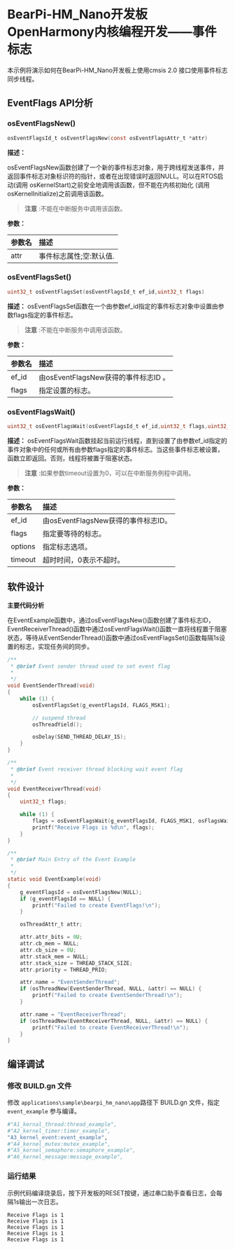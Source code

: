 # BearPi-HM_Nano开发板OpenHarmony内核编程开发——事件标志
本示例将演示如何在BearPi-HM_Nano开发板上使用cmsis 2.0 接口使用事件标志同步线程。


## EventFlags API分析


### osEventFlagsNew()

```c
osEventFlagsId_t osEventFlagsNew(const osEventFlagsAttr_t *attr)
```
**描述：**

osEventFlagsNew函数创建了一个新的事件标志对象，用于跨线程发送事件，并返回事件标志对象标识符的指针，或者在出现错误时返回NULL。可以在RTOS启动(调用 osKernelStart)之前安全地调用该函数，但不能在内核初始化 (调用 osKernelInitialize)之前调用该函数。
> **注意** :不能在中断服务中调用该函数。


**参数：**

|参数名|描述|
|:--|:------| 
| attr |事件标志属性;空:默认值.  |

### osEventFlagsSet()

```c
uint32_t osEventFlagsSet(osEventFlagsId_t ef_id,uint32_t flags)
```
**描述：**
osEventFlagsSet函数在一个由参数ef_id指定的事件标志对象中设置由参数flags指定的事件标志。

> **注意** :不能在中断服务中调用该函数。


**参数：**

|参数名|描述|
|:--|:------| 
| ef_id | 由osEventFlagsNew获得的事件标志ID 。 |
| flags | 指定设置的标志。 |

### osEventFlagsWait()

```c
uint32_t osEventFlagsWait(osEventFlagsId_t ef_id,uint32_t flags,uint32_t options,uint32_t timeout)
```
**描述：**
osEventFlagsWait函数挂起当前运行线程，直到设置了由参数ef_id指定的事件对象中的任何或所有由参数flags指定的事件标志。当这些事件标志被设置，函数立即返回。否则，线程将被置于阻塞状态。

> **注意** :如果参数timeout设置为0，可以在中断服务例程中调用。


**参数：**

|参数名|描述|
|:--|:------| 
| ef_id | 由osEventFlagsNew获得的事件标志ID。  |
| flags | 指定要等待的标志。 |
| options | 指定标志选项。 |
| timeout | 超时时间，0表示不超时。 |


## 软件设计

**主要代码分析**

在EventExample函数中，通过osEventFlagsNew()函数创建了事件标志ID，EventReceiverThread()函数中通过osEventFlagsWait()函数一直将线程置于阻塞状态，等待从EventSenderThread()函数中通过osEventFlagsSet()函数每隔1s设置的标志，实现任务间的同步。

```c
/**
 * @brief Event sender thread used to set event flag
 *
 */
void EventSenderThread(void)
{
    while (1) {
        osEventFlagsSet(g_eventFlagsId, FLAGS_MSK1);

        // suspend thread
        osThreadYield();

        osDelay(SEND_THREAD_DELAY_1S);
    }
}

/**
 * @brief Event receiver thread blocking wait event flag
 *
 */
void EventReceiverThread(void)
{
    uint32_t flags;

    while (1) {
        flags = osEventFlagsWait(g_eventFlagsId, FLAGS_MSK1, osFlagsWaitAny, osWaitForever);
        printf("Receive Flags is %d\n", flags);
    }
}

/**
 * @brief Main Entry of the Event Example
 *
 */
static void EventExample(void)
{
    g_eventFlagsId = osEventFlagsNew(NULL);
    if (g_eventFlagsId == NULL) {
        printf("Failed to create EventFlags!\n");
    }

    osThreadAttr_t attr;

    attr.attr_bits = 0U;
    attr.cb_mem = NULL;
    attr.cb_size = 0U;
    attr.stack_mem = NULL;
    attr.stack_size = THREAD_STACK_SIZE;
    attr.priority = THREAD_PRIO;

    attr.name = "EventSenderThread";
    if (osThreadNew(EventSenderThread, NULL, &attr) == NULL) {
        printf("Failed to create EventSenderThread!\n");
    }

    attr.name = "EventReceiverThread";
    if (osThreadNew(EventReceiverThread, NULL, &attr) == NULL) {
        printf("Failed to create EventReceiverThread!\n");
    }
}

```

## 编译调试

### 修改 BUILD.gn 文件

修改 `applications\sample\bearpi_hm_nano\app`路径下 BUILD.gn 文件，指定 `event_example` 参与编译。

```r
#"A1_kernal_thread:thread_example",
#"A2_kernel_timer:timer_example",
"A3_kernel_event:event_example",
#"A4_kernel_mutex:mutex_example",
#"A5_kernel_semaphore:semaphore_example",
#"A6_kernel_message:message_example",
```

### 运行结果

示例代码编译烧录后，按下开发板的RESET按键，通过串口助手查看日志，会每隔1s输出一次日志。
```
Receive Flags is 1
Receive Flags is 1
Receive Flags is 1
Receive Flags is 1
Receive Flags is 1
```
